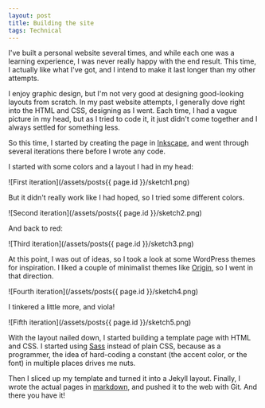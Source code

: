 ```yaml
---
layout: post
title: Building the site
tags: Technical
---
```

I've built a personal website several times, and while each one was a learning experience, I was never really happy with the end result.  This time, I actually like what I've got, and I intend to make it last longer than my other attempts.

I enjoy graphic design, but I'm not very good at designing good-looking layouts from scratch.  In my past website attempts, I generally dove right into the HTML and CSS, designing as I went.  Each time, I had a vague picture in my head, but as I tried to code it, it just didn't come together and I always settled for something less.

So this time, I started by creating the page in [Inkscape](http://www.inkscape.org), and went through several iterations there before I wrote any code.

I started with some colors and a layout I had in my head:

![First iteration](/assets/posts{{ page.id }}/sketch1.png)

But it didn't really work like I had hoped, so I tried some different colors.

![Second iteration](/assets/posts{{ page.id }}/sketch2.png)

And back to red:

![Third iteration](/assets/posts{{ page.id }}/sketch3.png)

At this point, I was out of ideas, so I took a look at some WordPress themes for inspiration.  I liked a couple of minimalist themes like [Origin](http://theme.wordpress.com/themes/origin/), so I went in that direction.

![Fourth iteration](/assets/posts{{ page.id }}/sketch4.png)

I tinkered a little more, and viola!

![Fifth iteration](/assets/posts{{ page.id }}/sketch5.png)

With the layout nailed down, I started building a template page with HTML and CSS.  I started using [Sass](http://sass-lang.com) instead of plain CSS, because as a programmer, the idea of hard-coding a constant (the accent color, or the font) in multiple places drives me nuts.

Then I sliced up my template and turned it into a Jekyll layout.  Finally, I wrote the actual pages in [markdown](http://daringfireball.net/projects/markdown), and pushed it to the web with Git.  And there you have it!

